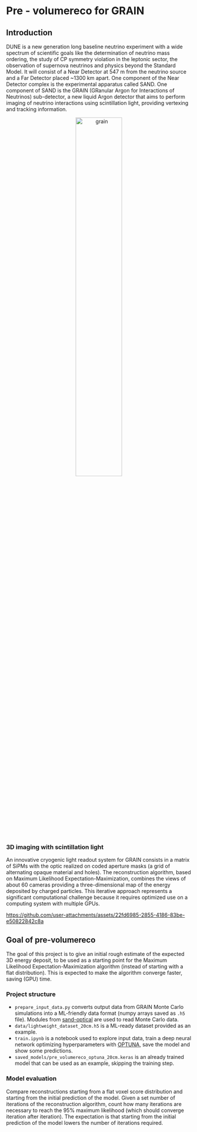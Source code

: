 # Pre - volumereco for GRAIN
## Introduction
DUNE is a new generation long baseline neutrino experiment with a wide spectrum of scientific goals like the determination of neutrino mass ordering, the study of CP symmetry violation in the leptonic sector, the observation of supernova neutrinos and physics beyond the Standard Model. It will consist of a Near Detector at 547 m from the neutrino source and a Far Detector placed ~1300 km apart. One component of the Near Detector complex is the experimental apparatus called SAND. One component of SAND is the GRAIN (GRanular Argon for Interactions of Neutrinos) sub-detector, a new liquid Argon detector that aims to perform imaging of neutrino interactions using scintillation light, providing vertexing and tracking information.

<p align="center">
  <img width="50%" height="50%" alt="grain" src="https://github.com/user-attachments/assets/03713bb0-eb98-4b99-a5bc-7bb80c267fba" />
</p>

### 3D imaging with scintillation light
An innovative cryogenic light readout system for GRAIN consists in a matrix of SiPMs with the optic realized on coded aperture masks (a grid of alternating opaque material and holes). The reconstruction algorithm, based on Maximum Likelihood Expectation-Maximization, combines the views of about 60 cameras providing a three-dimensional map of the energy deposited by charged particles. This iterative approach represents a significant computational challenge because it requires optimized use on a computing system with multiple GPUs.

https://github.com/user-attachments/assets/22fd6985-2855-4186-83be-e50822842c8a

## Goal of pre-volumereco
The goal of this project is to give an initial rough estimate of the expected 3D energy deposit, to be used as a starting point for the Maximum Likelihood Expectation-Maximization algorithm (instead of starting with a flat distribution). This is expected to make the algorithm converge faster, saving (GPU) time.

### Project structure
- <code>prepare_input_data.py</code> converts output data from GRAIN Monte Carlo simulations into a ML-friendly data format (numpy arrays saved as <code>.h5</code> file). Modules from [sand-optical](https://baltig.infn.it/dune/sand-optical/tools) are used to read Monte Carlo data.
- <code>data/lightweight_dataset_20cm.h5</code> is a ML-ready dataset provided as an example.
- <code>train.ipynb</code> is a notebook used to explore input data, train a deep neural network optimizing hyperparameters with [OPTUNA](https://optuna.org), save the model and show some predictions.
- <code>saved_models/pre_volumereco_optuna_20cm.keras</code> is an already trained model that can be used as an example, skipping the training step.

### Model evaluation
Compare reconstructions starting from a flat voxel score distribution and starting from the initial prediction of the model. Given a set number of iterations of the reconstruction algorithm, count how many iterations are necessary to reach the 95% maximum likelihood (which should converge iteration after iteration). The expectation is that starting from the initial prediction of the model lowers the number of iterations required.
